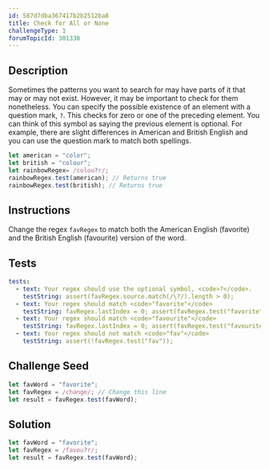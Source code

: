 ```yaml
---
id: 587d7dba367417b2b2512ba8
title: Check for All or None
challengeType: 1
forumTopicId: 301338
---
```


## Description
<section id='description'>
Sometimes the patterns you want to search for may have parts of it that may or may not exist. However, it may be important to check for them nonetheless.
You can specify the possible existence of an element with a question mark, <code>?</code>. This checks for zero or one of the preceding element. You can think of this symbol as saying the previous element is optional.
For example, there are slight differences in American and British English and you can use the question mark to match both spellings.

```js
let american = "color";
let british = "colour";
let rainbowRegex= /colou?r/;
rainbowRegex.test(american); // Returns true
rainbowRegex.test(british); // Returns true
```

</section>

## Instructions
<section id='instructions'>
Change the regex <code>favRegex</code> to match both the American English (favorite) and the British English (favourite) version of the word.
</section>

## Tests
<section id='tests'>

```yml
tests:
  - text: Your regex should use the optional symbol, <code>?</code>.
    testString: assert(favRegex.source.match(/\?/).length > 0);
  - text: Your regex should match <code>"favorite"</code>
    testString: favRegex.lastIndex = 0; assert(favRegex.test("favorite"));
  - text: Your regex should match <code>"favourite"</code>
    testString: favRegex.lastIndex = 0; assert(favRegex.test("favourite"));
  - text: Your regex should not match <code>"fav"</code>
    testString: assert(!favRegex.test("fav"));

```

</section>

## Challenge Seed
<section id='challengeSeed'>

<div id='js-seed'>

```js
let favWord = "favorite";
let favRegex = /change/; // Change this line
let result = favRegex.test(favWord);
```

</div>



</section>

## Solution
<section id='solution'>

```js
let favWord = "favorite";
let favRegex = /favou?r/;
let result = favRegex.test(favWord);
```

</section>
